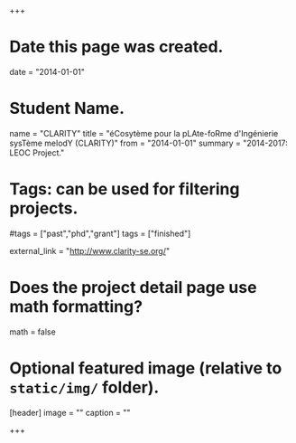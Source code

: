 +++
# Date this page was created.
date = "2014-01-01"

# Student Name.
name = "CLARITY"
title = "éCosytème pour la pLAte-foRme d'Ingénierie sysTème melodY (CLARITY)"
from = "2014-01-01"
summary = "2014-2017: LEOC Project."

# Tags: can be used for filtering projects.
#tags = ["past","phd","grant"]
tags = ["finished"]

external_link = "http://www.clarity-se.org/"

# Does the project detail page use math formatting?
math = false

# Optional featured image (relative to `static/img/` folder).
[header]
image = ""
caption = ""

+++
